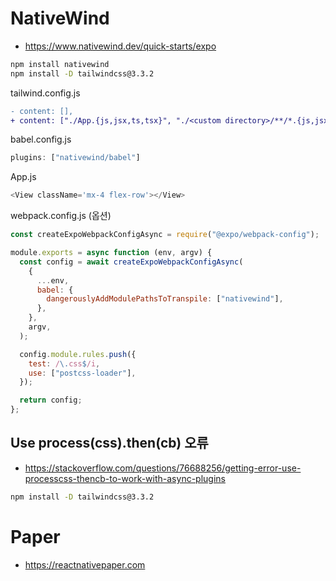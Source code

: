 # NativeWind
* https://www.nativewind.dev/quick-starts/expo
```sh
npm install nativewind
npm install -D tailwindcss@3.3.2
```

tailwind.config.js
```diff
- content: [],
+ content: ["./App.{js,jsx,ts,tsx}", "./<custom directory>/**/*.{js,jsx,ts,tsx}"],
```

babel.config.js
```js
plugins: ["nativewind/babel"]
```

App.js
```js
<View className='mx-4 flex-row'></View>
```

webpack.config.js (옵션)
```js
const createExpoWebpackConfigAsync = require("@expo/webpack-config");

module.exports = async function (env, argv) {
  const config = await createExpoWebpackConfigAsync(
    {
      ...env,
      babel: {
        dangerouslyAddModulePathsToTranspile: ["nativewind"],
      },
    },
    argv,
  );

  config.module.rules.push({
    test: /\.css$/i,
    use: ["postcss-loader"],
  });

  return config;
};
```

## Use process(css).then(cb) 오류
* https://stackoverflow.com/questions/76688256/getting-error-use-processcss-thencb-to-work-with-async-plugins
```sh
npm install -D tailwindcss@3.3.2
```

# Paper
* https://reactnativepaper.com
